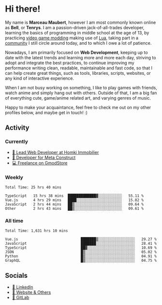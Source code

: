 # Hi there!

My name is **Marceau Maubert**, however I am most commonly known online as **Bell**, or **Tenrys**. I am a passion-driven jack-of-all-trades developer, learning the basics of programming in middle school at the age of 13, by practicing [video game modding](https://garrysmod.com) making use of [Lua](https://lua.org), taking part in a [community](https://metastruct.net) I still circle around today, and to which I owe a lot of patience.

Nowadays, I am primarily focused on **Web Development**, keeping up to date with the latest trends and learning more and more each day, striving to adopt  and integrate the best practices, to continue improving my performance writing clean, readable, maintainable and fast code, so that I can help create great things, such as tools, libraries, scripts, websites, or any kind of interactive experience.

When I am not busy working on something, I like to play games with friends, watch anime and simply hang out with others. Outside of that, I am a big fan of everything cute, game/anime related art, and varying genres of music.

Happy to make your acquaintance, feel free to check me out on my other profiles below, and maybe get in touch! :)

## Activity

### Currently

- [🏢 Lead Web Developer at Homki Immobilier](https://homki-immobilier.com)
- [🎈 Developer for Meta Construct](https://metastruct.net)
- [💻 Freelance on GmodStore](https://www.gmodstore.com/users/Tenrys)

### Weekly
<!--START_SECTION:wakaWeekly-->

```text
Total Time: 25 hrs 40 mins

TypeScript   15 hrs 38 mins  █████████████▓░░░░░░░░░░░   55.11 %
Vue.js       4 hrs 29 mins   ████░░░░░░░░░░░░░░░░░░░░░   15.82 %
JavaScript   2 hrs 44 mins   ██▒░░░░░░░░░░░░░░░░░░░░░░   09.64 %
Other        2 hrs 43 mins   ██▒░░░░░░░░░░░░░░░░░░░░░░   09.61 %
```

<!--END_SECTION:wakaWeekly-->

### All time
<!--START_SECTION:wakaTotal-->

```text
Total Time: 1,631 hrs 10 mins

Vue.js                             ███████▒░░░░░░░░░░░░░░░░░   29.27 %
JavaScript                         ███████░░░░░░░░░░░░░░░░░░   28.41 %
TypeScript                         ██▓░░░░░░░░░░░░░░░░░░░░░░   10.69 %
JSON                               █▒░░░░░░░░░░░░░░░░░░░░░░░   05.02 %
Python                             █▒░░░░░░░░░░░░░░░░░░░░░░░   04.91 %
GraphQL                            █▒░░░░░░░░░░░░░░░░░░░░░░░   04.75 %
```

<!--END_SECTION:wakaTotal-->

## Socials

- [👔 LinkedIn](https://www.linkedin.com/in/marceau-maubert)
- [🔗 Website & Others](https://bell.moe)
- [🦊 GitLab](https://gitlab.com/Tenrys)
